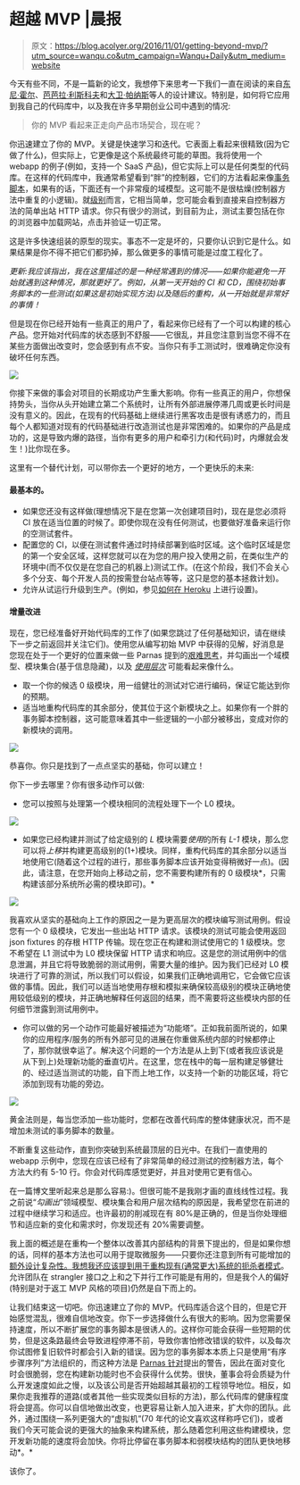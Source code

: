 # 超越 MVP |晨报

> 原文：<https://blog.acolyer.org/2016/11/01/getting-beyond-mvp/?utm_source=wanqu.co&utm_campaign=Wanqu+Daily&utm_medium=website>

今天有些不同，不是一篇新的论文，我想停下来思考一下我们一直在阅读的来自[东尼·霍尔](https://blog.acolyer.org/2016/10/18/hierarchical-program-structures/)、[芭芭拉·利斯科夫](https://blog.acolyer.org/2016/10/21/a-design-methodology-for-reliable-software-systems/)和[大卫·帕纳斯](http://blog.acolyer.org/2016/10/31/designing-software-for-ease-of-extension-and-contraction)等人的设计建议。特别是，如何将它应用到我自己的代码库中，以及我在许多早期创业公司中遇到的情况:

> 你的 MVP 看起来正走向产品市场契合，现在呢？

你迅速建立了你的 MVP。关键是快速学习和迭代。它表面上看起来很精致(因为它做了什么)，但实际上，它更像是这个系统最终可能的草图。我将使用一个 webapp 的例子(例如，支持一个 SaaS 产品)，但它实际上可以是任何类型的代码库。在这样的代码库中，我通常希望看到“胖”的控制器，它们的方法看起来像[事务脚本](http://martinfowler.com/eaaCatalog/transactionScript.html)，如果有的话，下面还有一个非常瘦的域模型。这可能不是很枯燥(控制器方法中重复的小逻辑)。就[级别](http://blog.acolyer.org/2016/10/31/designing-software-for-ease-of-extension-and-contraction)而言，它相当简单，您可能会看到直接来自控制器方法的简单出站 HTTP 请求。你只有很少的测试，到目前为止，测试主要包括在你的浏览器中加载网站，点击并验证一切正常。

这是许多快速组装的原型的现实。事态不一定是坏的，只要你认识到它是什么。如果结果是你不得不把它们都扔掉，那么做更多的事情可能是过度工程化了。

*更新:我应该指出，我在这里描述的是一种经常遇到的情况——如果你能避免一开始就遇到这种情况，那就更好了。例如，从第一天开始的 CI 和 CD，围绕初始事务脚本的一些测试(如果这是初始实现方法)以及随后的重构，从一开始就是非常好的事情！*

但是现在你已经开始有一些真正的用户了，看起来你已经有了一个可以构建的核心产品。您开始对代码库的状态感到不舒服——它很乱，并且您注意到当您不得不在某些方面做出改变时，您会感到有点不安。当你只有手工测试时，很难确定你没有破坏任何东西。

![](img/753937a246b94d65838b68d5c8f8cab4.png)

你接下来做的事会对项目的长期成功产生重大影响。你有一些真正的用户，你想保持势头，当你从头开始建立第二个系统时，让所有外部进展停滞几周或更长时间是没有意义的。因此，在现有的代码基础上继续进行黑客攻击是很有诱惑力的，而且每个人都知道对现有的代码基础进行改造测试也是非常困难的。如果你的产品是成功的，这是导致内爆的路径，当你有更多的用户和牵引力(和代码)时，内爆就会发生！)比你现在多。

这里有一个替代计划，可以带你去一个更好的地方，一个更快乐的未来:

#### 最基本的。

*   如果您还没有这样做(理想情况下是在您第一次创建项目时)，现在是您必须将 CI 放在适当位置的时候了。即使你现在没有任何测试，也要做好准备来运行你的空测试套件。
*   配置您的 CI，以便在测试套件通过时持续部署到临时区域。这个临时区域是您的第一个安全区域，这样您就可以在为您的用户投入使用之前，在类似生产的环境中(而不仅仅是在您自己的机器上)测试工作。(在这个阶段，我们不会关心多个分支、每个开发人员的按需登台站点等等，这只是您的基本拯救计划)。
*   允许从试运行升级到生产。(例如，参见[如何在 Heroku](https://devcenter.heroku.com/articles/pipelines) 上进行设置)。

#### 增量改进

现在，您已经准备好开始代码库的工作了(如果您跳过了任何基础知识，请在继续下一步之前返回并关注它们)。使用您从编写初始 MVP 中获得的见解，好消息是您现在处于一个更好的位置来做一些 Parnas 提到的[艰难思考](http://blog.acolyer.org/2016/10/31/designing-software-for-ease-of-extension-and-contraction)，并勾画出一个域模型、模块集合(基于信息隐藏)，以及 [*使用层次*](http://blog.acolyer.org/2016/10/31/designing-software-for-ease-of-extension-and-contraction) 可能看起来像什么。

*   取一个你的候选 0 级模块，用一组健壮的测试对它进行编码，保证它能达到你的预期。
*   适当地重构代码库的其余部分，使其位于这个新模块之上。如果你有一个胖的事务脚本控制器，这可能意味着其中一些逻辑的一小部分被移出，变成对你的新模块的调用。

![](img/7ee3be8d7bcaef50183aa3f39e27810e.png)

恭喜你。你只是找到了一点点坚实的基础，你可以建立！

你下一步去哪里？你有很多动作可以做:

*   您可以按照与处理第一个模块相同的流程处理下一个 L0 模块。

![](img/f40bbffad35389bcd44f251274993e38.png)

*   如果您已经构建并测试了给定级别的 *L* 模块需要*使用*的所有 *L-1* 模块，那么您可以将*上移*并构建更高级别的(1+)模块。同样，重构代码库的其余部分以适当地使用它(随着这个过程的进行，那些事务脚本应该开始变得稍微好一点)。(因此，请注意，在您开始向上移动之前，您不需要构建所有的 0 级模块*，只需构建该部分系统所必需的模块即可)。*

![](img/362b641579b77970f523cdb40d8bc1f7.png)

我喜欢从坚实的基础向上工作的原因之一是为更高层次的模块编写测试用例。假设您有一个 0 级模块，它发出一些出站 HTTP 请求。该模块的测试可能会使用返回 json fixtures 的存根 HTTP 传输。现在您正在构建和测试使用它的 1 级模块。您不希望在 L1 测试中为 L0 模块保留 HTTP 请求和响应。这是您的测试用例中的信息泄漏，并且它将导致脆弱的测试用例，需要大量的维护。因为我们已经对 L0 模块进行了可靠的测试，所以我们可以假设，如果我们正确地调用它，它会做它应该做的事情。因此，我们可以适当地使用存根和模拟来确保较高级别的模块正确地使用较低级别的模块，并正确地解释任何返回的结果，而不需要将这些模块内部的任何细节泄露到测试用例中。

*   你可以做的另一个动作可能最好被描述为“功能塔”。正如我前面所说的，如果你的应用程序/服务的所有外部可见的进展在你重做系统内部的时候都停止了，那你就很幸运了。解决这个问题的一个方法是从上到下(或者我应该说是从下到上)处理新功能的垂直切片。在这里，您在栈中的每一层构建足够健壮的、经过适当测试的功能，自下而上地工作，以支持一个新的功能区域，将它添加到现有功能的旁边。

![](img/f8150788fcb536e29a73e855e2b2e4d4.png)

黄金法则是，每当您添加一些功能时，您都在改善代码库的整体健康状况，而不是增加未测试的事务脚本的数量。

不断重复这些动作，直到你突破到系统最顶层的日光中。在我们一直使用的 webapp 示例中，您现在应该已经有了非常简单的经过测试的控制器方法，每个方法大约有 5-10 行。你会对代码库感觉更好，并且对使用它更有信心。

在一篇博文里听起来总是那么容易:)。但很可能不是我刚才画的直线线性过程。我之前说“*勾画出*”领域模型、模块集合和用户层次结构的原因是，我希望您在前进的过程中继续学习和适应。也许最初的削减现在有 80%是正确的，但是当你处理细节和适应新的变化和需求时，你发现还有 20%需要调整。

我上面的概述是在重构一个整体以改善其内部结构的背景下提出的，但是如果你想的话，同样的基本方法也可以用于提取微服务——只要你还注意到所有可能增加的[额外设计复杂性。我想我还应该提到用于重构现有(通常更大)系统的](https://blog.acolyer.org/2016/09/13/data-on-the-outside-versus-data-on-the-inside/)[扼杀者模式](http://www.martinfowler.com/bliki/StranglerApplication.html)。允许团队在 strangler 接口之上和之下并行工作可能是有用的，但是我个人的偏好(特别是对于返工 MVP 风格的项目)仍然是自下而上的。

让我们结束这一切吧。你迅速建立了你的 MVP。代码库适合这个目的，但是它开始感觉混乱，很难自信地改变。你下一步选择做什么有很大的影响。因为您需要保持速度，所以不断扩展您的事务脚本是很诱人的。这样你可能会获得一些短期的优势，但是这条路最终会导致进程停滞不前，导致你害怕修改错误的软件，以及每次你试图修复旧软件时都会引入新的错误。因为您的事务脚本本质上只是使用“有序步骤序列”方法组织的，而这种方法是 [Parnas 针对](http://blog.acolyer.org/2016/10/31/designing-software-for-ease-of-extension-and-contraction)提出的警告，因此在面对变化时会很脆弱，您在构建新功能时也不会获得什么优势。很快，董事会将会质疑为什么开发速度如此之慢，以及该公司是否开始超越其最初的工程领导地位。相反，如果你走我推荐的道路(或者其他一些实现类似目标的方法)，那么代码库的健康程度将会提高。你可以自信地做出改变，也更容易让新人加入进来，扩大你的团队。此外，通过围绕一系列更强大的“虚拟机”(70 年代的论文喜欢这样称呼它们)，或者我们今天可能会说的更强大的抽象来构建系统，那么随着您利用这些构建模块，您开发新功能的速度将会加快。你将比停留在事务脚本和弱模块结构的团队更快地移动*。*

该你了。